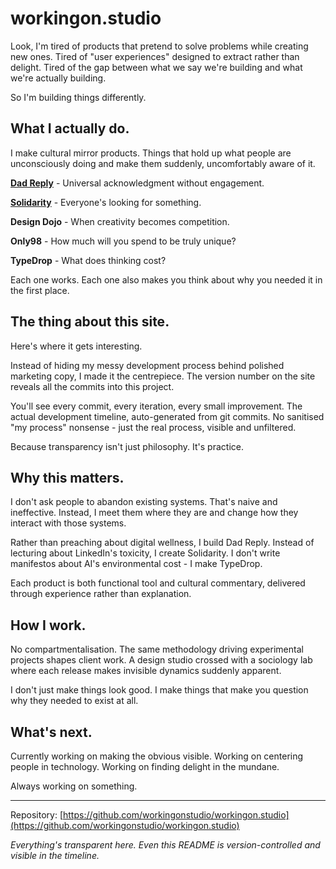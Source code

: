 # workingon.studio

Look, I'm tired of products that pretend to solve problems while creating new ones. Tired of "user experiences" designed to extract rather than delight. Tired of the gap between what we say we're building and what we're actually building.

So I'm building things differently.

## What I actually do.

I make cultural mirror products. Things that hold up what people are unconsciously doing and make them suddenly, uncomfortably aware of it.

[**Dad Reply**](https://www.producthunt.com/products/dad-reply) - Universal acknowledgment without engagement.

[**Solidarity**](https://chromewebstore.google.com/detail/ahahliplongfboaikbajdedefpoifjeb?utm_source=item-share-cb) - Everyone's looking for something.

**Design Dojo** - When creativity becomes competition.

**Only98** - How much will you spend to be truly unique?

**TypeDrop** - What does thinking cost?

Each one works. Each one also makes you think about why you needed it in the first place.

## The thing about this site.

Here's where it gets interesting.

Instead of hiding my messy development process behind polished marketing copy, I made it the centrepiece. The version number on the site reveals all the commits into this project.

You'll see every commit, every iteration, every small improvement. The actual development timeline, auto-generated from git commits. No sanitised "my process" nonsense - just the real process, visible and unfiltered.

Because transparency isn't just philosophy. It's practice.

## Why this matters.

I don't ask people to abandon existing systems. That's naive and ineffective. Instead, I meet them where they are and change how they interact with those systems.

Rather than preaching about digital wellness, I build Dad Reply. Instead of lecturing about LinkedIn's toxicity, I create Solidarity. I don't write manifestos about AI's environmental cost - I make TypeDrop.

Each product is both functional tool and cultural commentary, delivered through experience rather than explanation.

## How I work.

No compartmentalisation. The same methodology driving experimental projects shapes client work. A design studio crossed with a sociology lab where each release makes invisible dynamics suddenly apparent.

I don't just make things look good. I make things that make you question why they needed to exist at all.

## What's next.

Currently working on making the obvious visible. Working on centering people in technology. Working on finding delight in the mundane.

Always working on something.

---

Repository: [https://github.com/workingonstudio/workingon.studio](https://github.com/workingonstudio/workingon.studio)

*Everything's transparent here. Even this README is version-controlled and visible in the timeline.*
